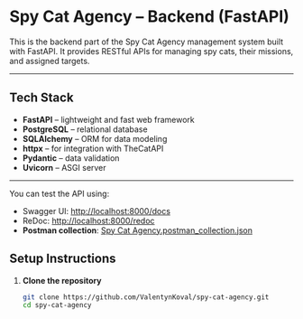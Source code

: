 # Spy Cat Agency – Backend (FastAPI)

This is the backend part of the Spy Cat Agency management system built with FastAPI. It provides RESTful APIs for managing spy cats, their missions, and assigned targets.

---

## Tech Stack

- **FastAPI** – lightweight and fast web framework
- **PostgreSQL** – relational database
- **SQLAlchemy** – ORM for data modeling
- **httpx** – for integration with TheCatAPI
- **Pydantic** – data validation
- **Uvicorn** – ASGI server

---

You can test the API using:

- Swagger UI: [http://localhost:8000/docs](http://localhost:8000/docs)
- ReDoc: [http://localhost:8000/redoc](http://localhost:8000/redoc)
- **Postman collection**: [Spy Cat Agency.postman_collection.json](https://www.postman.com/collections/your-link-here)


## Setup Instructions

1. **Clone the repository**
   ```bash
   git clone https://github.com/ValentynKoval/spy-cat-agency.git
   cd spy-cat-agency